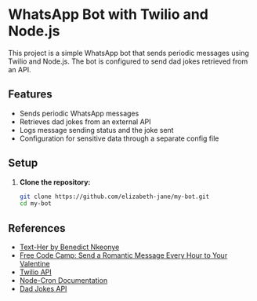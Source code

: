 # WhatsApp Bot with Twilio and Node.js

This project is a simple WhatsApp bot that sends periodic messages using Twilio and Node.js. The bot is configured to send dad jokes retrieved from an API.

## Features

- Sends periodic WhatsApp messages
- Retrieves dad jokes from an external API
- Logs message sending status and the joke sent
- Configuration for sensitive data through a separate config file

## Setup

1. **Clone the repository:**

   ```sh
   git clone https://github.com/elizabeth-jane/my-bot.git
   cd my-bot


## References

   - [Text-Her by Benedict Nkeonye](https://medium.com/@benedictiknkeonye/text-her-38c4e5662c57)
   - [Free Code Camp: Send a Romantic Message Every Hour to Your Valentine](https://www.freecodecamp.org/news/send-a-romantic-message-every-hour-to-your-valentine/)
   - [Twilio API](https://www.twilio.com/en-us)
   - [Node-Cron Documentation](https://www.npmjs.com/package/cron)
   - [Dad Jokes API]([https://philosophy-quotes-api.glitch.me/quotes](https://icanhazdadjoke.com/))
 
   
